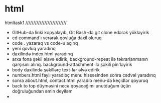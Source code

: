 # html
htmltask1
//////////////////////////
+ GitHub-da linki kopyalayıb, Git Bash-də git clone edərək yükləyirik 
+ cd command'ı verərək qovluğa daxil oluruq
+ code . yazaraq vs code-u açırıq
+ yeni qovluq yaradırıq
+ daxilində index.html yaradırıq
+ arxa fona şəkil əlavə edirik, background-repeat ilə təkrarlanmanın qarşısını alırıq. background-attachment ilə şəkili pin'ləyirik
+ body daxilində şəkillərç text-lər əlvə edirik
+ numbers.html faylı yaradıbç menu hissəsindən sonra cədvəl yaradırıq
+ sonra about.html, contact.html yaradıb menu-da keçidlər qoyuruq
+ back to top düyməsini necə qoyacağımı unutduğum üçün doğruluğundan əmin deyiləm
+